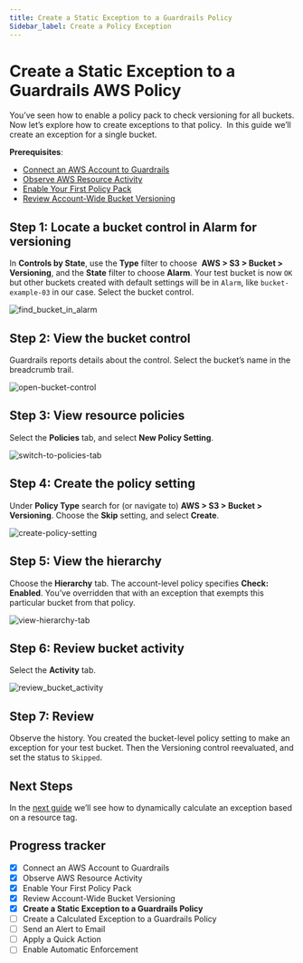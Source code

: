 ```yaml
---
title: Create a Static Exception to a Guardrails Policy
Sidebar_label: Create a Policy Exception
---
```



# Create a Static Exception to a Guardrails AWS Policy

  
You’ve seen how to enable a policy pack to check versioning for all buckets. Now let’s explore how to create exceptions to that policy.  In this guide we’ll create an exception for a single bucket.

**Prerequisites**:   
  
- [Connect an AWS Account to Guardrails](/guardrails/docs/getting-started/getting-started-aws/connect-an-account/)
- [Observe AWS Resource Activity](/guardrails/docs/getting-started/getting-started-aws/observe-aws-activity/)
- [Enable Your First Policy Pack](/guardrails/docs/getting-started/getting-started-aws/enable-policy-pack/)
- [Review Account-Wide Bucket Versioning](/guardrails/docs/getting-started/getting-started-aws/review-account-wide/)


## Step 1: Locate a bucket control in Alarm for versioning

In **Controls by State**, use the **Type** filter to choose  **AWS > S3 > Bucket > Versioning**, and the **State** filter to choose **Alarm**. Your test bucket is now `OK` but other buckets created with default settings will be in `Alarm`, like `bucket-example-03` in our case. Select the bucket control.

<p><img alt="find_bucket_in_alarm" src="/images/docs/guardrails/getting-started/getting-started-aws/create-static-exception/find-bucket-in-alarm.png"/></p>

## Step 2: View the bucket control

Guardrails reports details about the control. Select the bucket’s name in the breadcrumb trail.

<p><img alt="open-bucket-control" src="/images/docs/guardrails/getting-started/getting-started-aws/create-static-exception/open-bucket-control.png"/></p>

## Step 3: View resource policies

Select the **Policies** tab, and select **New Policy Setting**.

<p><img alt="switch-to-policies-tab" src="/images/docs/guardrails/getting-started/getting-started-aws/create-static-exception/switch-to-policies-tab.png"/></p>

## Step 4: Create the policy setting

Under **Policy Type** search for (or navigate to) **AWS > S3 > Bucket > Versioning**. Choose the **Skip** setting, and select **Create**.

<p><img alt="create-policy-setting" src="/images/docs/guardrails/getting-started/getting-started-aws/create-static-exception/create-policy-setting.png"/></p>

## Step 5: View the hierarchy

Choose the **Hierarchy** tab. The account-level policy specifies **Check: Enabled**. You’ve overridden that with an exception that exempts this particular bucket from that policy.  

<p><img alt="view-hierarchy-tab" src="/images/docs/guardrails/getting-started/getting-started-aws/create-static-exception/view-hierarchy-tab.png"/></p>

## Step 6: Review bucket activity

Select the **Activity** tab.

<p><img alt="review_bucket_activity" src="/images/docs/guardrails/getting-started/getting-started-aws/create-static-exception/review-bucket-activity.png"/></p>

## Step 7: Review

Observe the history. You created the bucket-level policy setting to make an exception for your test bucket. Then the Versioning control reevaluated, and set the status to `Skipped`.  


## Next Steps

In the [next guide](/guardrails/docs/getting-started/getting-started-aws/create-calculated-exception) we’ll see how to dynamically calculate an exception based on a resource tag.


## Progress tracker

- [x] Connect an AWS Account to Guardrails
- [x] Observe AWS Resource Activity
- [x] Enable Your First Policy Pack
- [x] Review Account-Wide Bucket Versioning
- [x] **Create a Static Exception to a Guardrails Policy**
- [ ] Create a Calculated Exception to a Guardrails Policy
- [ ] Send an Alert to Email
- [ ] Apply a Quick Action
- [ ] Enable Automatic Enforcement
